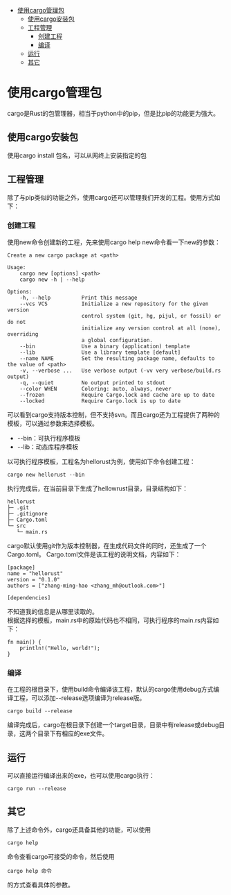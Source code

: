 <!-- TOC -->

- [使用cargo管理包](#使用cargo管理包)
    - [使用cargo安装包](#使用cargo安装包)
    - [工程管理](#工程管理)
        - [创建工程](#创建工程)
        - [编译](#编译)
    - [运行](#运行)
    - [其它](#其它)

<!-- /TOC -->

# 使用cargo管理包
cargo是Rust的包管理器，相当于python中的pip，但是比pip的功能更为强大。

## 使用cargo安装包
使用cargo install 包名，可以从网终上安装指定的包

## 工程管理
除了与pip类似的功能之外，使用cargo还可以管理我们开发的工程。使用方式如下：

### 创建工程
使用new命令创建新的工程，先来使用cargo help new命令看一下new的参数：
```
Create a new cargo package at <path>

Usage:
    cargo new [options] <path>
    cargo new -h | --help

Options:
    -h, --help          Print this message
    --vcs VCS           Initialize a new repository for the given version
                        control system (git, hg, pijul, or fossil) or do not
                        initialize any version control at all (none), overriding
                        a global configuration.
    --bin               Use a binary (application) template
    --lib               Use a library template [default]
    --name NAME         Set the resulting package name, defaults to the value of <path>
    -v, --verbose ...   Use verbose output (-vv very verbose/build.rs output)
    -q, --quiet         No output printed to stdout
    --color WHEN        Coloring: auto, always, never
    --frozen            Require Cargo.lock and cache are up to date
    --locked            Require Cargo.lock is up to date
```
可以看到cargo支持版本控制，但不支持svn。而且cargo还为工程提供了两种的模板，可以通过参数来选择模板。
* --bin：可执行程序模板
* --lib：动态库程序模板  

以可执行程序模板，工程名为hellorust为例，使用如下命令创建工程：
```
cargo new hellorust --bin
```
执行完成后，在当前目录下生成了hellowrust目录，目录结构如下：
```
hellorust
├─ .git 
├─ .gitignore
├─ Cargo.toml
└─ src
   └─ main.rs
```
cargo默认使用git作为版本控制器，在生成代码文件的同时，还生成了一个Cargo.toml。
Cargo.toml文件是该工程的说明文档，内容如下：
```
[package]
name = "hellorust"
version = "0.1.0"
authors = ["zhang-ming-hao <zhang_mh@outlook.com>"]

[dependencies]
```
不知道我的信息是从哪里读取的。  
根据选择的模板，main.rs中的原始代码也不相同，可执行程序的main.rs内容如下：
```
fn main() {
    println!("Hello, world!");
}
```

### 编译
在工程的根目录下，使用build命令编译该工程，默认的cargo使用debug方式编译工程，可以添加--release选项编译为release版。
```
cargo build --release
```
编译完成后，cargo在根目录下创建一个target目录，目录中有release或debug目录，这两个目录下有相应的exe文件。

## 运行
可以直接运行编译出来的exe，也可以使用cargo执行：
```
cargo run --release
```

## 其它
除了上述命令外，cargo还具备其他的功能，可以使用
```
cargo help
```
命令查看cargo可接受的命令，然后使用
```
cargo help 命令
```
的方式查看具体的参数。